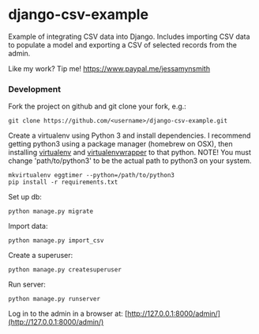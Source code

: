 # django-csv-example

Example of integrating CSV data into Django. Includes importing CSV data to populate a model and exporting a CSV of selected records from the admin.


Like my work? Tip me! https://www.paypal.me/jessamynsmith


### Development

Fork the project on github and git clone your fork, e.g.:

    git clone https://github.com/<username>/django-csv-example.git

Create a virtualenv using Python 3 and install dependencies. I recommend getting python3 using a package manager (homebrew on OSX), then installing [virtualenv](https://virtualenv.pypa.io/en/latest/installation.html) and [virtualenvwrapper](https://virtualenvwrapper.readthedocs.org/en/latest/install.html#basic-installation) to that python. NOTE! You must change 'path/to/python3'
to be the actual path to python3 on your system.

    mkvirtualenv eggtimer --python=/path/to/python3
    pip install -r requirements.txt

Set up db:

    python manage.py migrate
    
Import data:

    python manage.py import_csv
    
Create a superuser:

    python manage.py createsuperuser

Run server:

    python manage.py runserver
    
Log in to the admin in a browser at: [http://127.0.0.1:8000/admin/](http://127.0.0.1:8000/admin/)